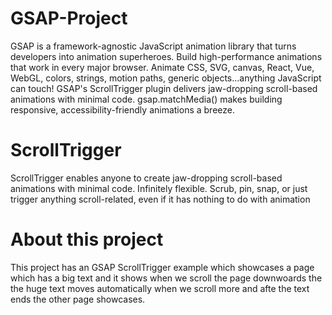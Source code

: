 # GSAP-Project

GSAP is a framework-agnostic JavaScript animation library that turns developers into animation superheroes. Build high-performance animations that work in every major browser. Animate CSS, SVG, canvas, React, Vue, WebGL, colors, strings, motion paths, generic objects...anything JavaScript can touch! GSAP's ScrollTrigger plugin delivers jaw-dropping scroll-based animations with minimal code. gsap.matchMedia() makes building responsive, accessibility-friendly animations a breeze.

<h1>
ScrollTrigger
</h1>

ScrollTrigger enables anyone to create jaw-dropping scroll-based animations with minimal code. Infinitely flexible. Scrub, pin, snap, or just trigger anything scroll-related, even if it has nothing to do with animation

<h1>
About this project 
</h1>

This project has an GSAP ScrollTrigger example which showcases a page which has a big text and it shows when we scroll the page downwoards the the huge text moves automatically when we scroll more and afte the text ends the other page showcases.